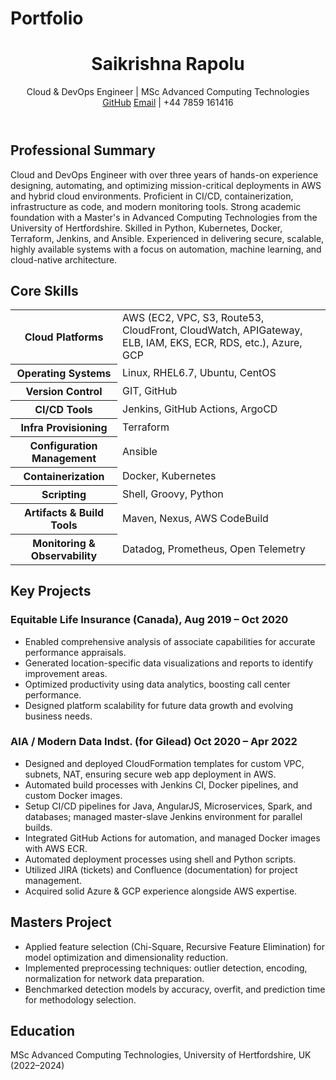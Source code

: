 # Portfolio
<!DOCTYPE html>

<body>
  <header>
    <h1>Saikrishna Rapolu</h1>
    <div class="subtitle">
      Cloud & DevOps Engineer | MSc Advanced Computing Technologies
    </div>
    <div class="links">
      <a href="https://github.com/SaikrishnaRapolu-1">GitHub</a>
      <a href="mailto:sairapolu724@email.com">Email</a>
      <span> | +44 7859 161416</span>
    </div>
  </header>

  <section>
    <h2>Professional Summary</h2>
    <p>
      Cloud and DevOps Engineer with over three years of hands-on experience designing, automating, and optimizing mission-critical deployments in AWS and hybrid cloud environments. Proficient in CI/CD, containerization, infrastructure as code, and modern monitoring tools. Strong academic foundation with a Master's in Advanced Computing Technologies from the University of Hertfordshire. Skilled in Python, Kubernetes, Docker, Terraform, Jenkins, and Ansible. Experienced in delivering secure, scalable, highly available systems with a focus on automation, machine learning, and cloud-native architecture.
    </p>
  </section>

  <section>
    <h2>Core Skills</h2>
    <table class="skills-table">
      <tr>
        <th>Cloud Platforms</th>
        <td>AWS (EC2, VPC, S3, Route53, CloudFront, CloudWatch, APIGateway, ELB, IAM, EKS, ECR, RDS, etc.), Azure, GCP</td>
      </tr>
      <tr>
        <th>Operating Systems</th>
        <td>Linux, RHEL6.7, Ubuntu, CentOS</td>
      </tr>
      <tr>
        <th>Version Control</th>
        <td>GIT, GitHub</td>
      </tr>
      <tr>
        <th>CI/CD Tools</th>
        <td>Jenkins, GitHub Actions, ArgoCD</td>
      </tr>
      <tr>
        <th>Infra Provisioning</th>
        <td>Terraform</td>
      </tr>
      <tr>
        <th>Configuration Management</th>
        <td>Ansible</td>
      </tr>
      <tr>
        <th>Containerization</th>
        <td>Docker, Kubernetes</td>
      </tr>
      <tr>
        <th>Scripting</th>
        <td>Shell, Groovy, Python</td>
      </tr>
      <tr>
        <th>Artifacts & Build Tools</th>
        <td>Maven, Nexus, AWS CodeBuild</td>
      </tr>
      <tr>
        <th>Monitoring & Observability</th>
        <td>Datadog, Prometheus, Open Telemetry</td>
      </tr>
    </table>
  </section>

  <section class="projects">
    <h2>Key Projects</h2>
    <h3>Equitable Life Insurance (Canada), Aug 2019 – Oct 2020</h3>
    <ul>
      <li>Enabled comprehensive analysis of associate capabilities for accurate performance appraisals.</li>
      <li>Generated location-specific data visualizations and reports to identify improvement areas.</li>
      <li>Optimized productivity using data analytics, boosting call center performance.</li>
      <li>Designed platform scalability for future data growth and evolving business needs.</li>
    </ul>
    <h3>AIA / Modern Data Indst. (for Gilead) Oct 2020 – Apr 2022</h3>
    <ul>
      <li>Designed and deployed CloudFormation templates for custom VPC, subnets, NAT, ensuring secure web app deployment in AWS.</li>
      <li>Automated build processes with Jenkins CI, Docker pipelines, and custom Docker images.</li>
      <li>Setup CI/CD pipelines for Java, AngularJS, Microservices, Spark, and databases; managed master-slave Jenkins environment for parallel builds.</li>
      <li>Integrated GitHub Actions for automation, and managed Docker images with AWS ECR.</li>
      <li>Automated deployment processes using shell and Python scripts.</li>
      <li>Utilized JIRA (tickets) and Confluence (documentation) for project management.</li>
      <li>Acquired solid Azure & GCP experience alongside AWS expertise.</li>
    </ul>
  </section>

  <section>
    <h2>Masters Project</h2>
    <ul>
      <li>Applied feature selection (Chi-Square, Recursive Feature Elimination) for model optimization and dimensionality reduction.</li>
      <li>Implemented preprocessing techniques: outlier detection, encoding, normalization for network data preparation.</li>
      <li>Benchmarked detection models by accuracy, overfit, and prediction time for methodology selection.</li>
    </ul>
  </section>

  <section>
    <h2>Education</h2>
    <div class="edu">
      MSc Advanced Computing Technologies, University of Hertfordshire, UK (2022–2024)
    </div>
  </section>
</body>
</html>
